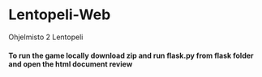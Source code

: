 # Lentopeli-Web
Ohjelmisto 2 Lentopeli <br>
<h4>To run the game locally download zip and run flask.py from flask folder and open the html document review</h4>
